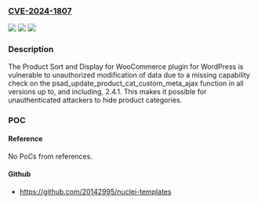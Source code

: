 ### [CVE-2024-1807](https://cve.mitre.org/cgi-bin/cvename.cgi?name=CVE-2024-1807)
![](https://img.shields.io/static/v1?label=Product&message=Product%20Sort%20and%20Display%20for%20WooCommerce&color=blue)
![](https://img.shields.io/static/v1?label=Version&message=*%3C%3D%202.4.1%20&color=brighgreen)
![](https://img.shields.io/static/v1?label=Vulnerability&message=CWE-862%20Missing%20Authorization&color=brighgreen)

### Description

The Product Sort and Display for WooCommerce plugin for WordPress is vulnerable to unauthorized modification of data due to a missing capability check on the psad_update_product_cat_custom_meta_ajax function in all versions up to, and including, 2.4.1. This makes it possible for unauthenticated attackers to hide product categories.

### POC

#### Reference
No PoCs from references.

#### Github
- https://github.com/20142995/nuclei-templates

